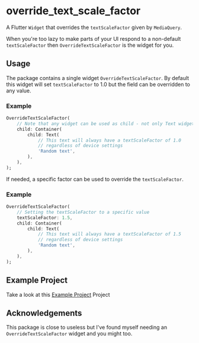 # override_text_scale_factor

A Flutter `Widget` that overrides the `textScaleFactor` given by `MediaQuery`.

When you're too lazy to make parts of your UI respond to a non-default `textScaleFactor` 
then `OverrideTextScaleFactor` is the widget for you.

## Usage
The package contains a single widget `OverrideTextScaleFactor`. 
By default this widget will set `textScaleFactor` to 1.0 but the field can be overridden to any value.

### Example
```dart
OverrideTextScaleFactor(
    // Note that any widget can be used as child - not only Text widgets
    child: Container(
        child: Text(
            // This text will always have a textScaleFactor of 1.0
            // regardless of device settings
            'Random text', 
        ),
    ),
);
```
If needed, a specific factor can be used to override the `textScaleFactor`.
### Example
```dart
OverrideTextScaleFactor(
    // Setting the textScaleFactor to a specific value
    textScaleFactor: 1.5,
    child: Container(
        child: Text(
            // This text will always have a textScaleFactor of 1.5
            // regardless of device settings
            'Random text', 
        ),
    ),
);
```

## Example Project
Take a look at this [Example Project](https://github.com/sandstrom99/override_text_scale_factor/blob/master/example/lib/main.dart) Project

## Acknowledgements
This package is close to useless but I've found myself needing an `OverrideTextScaleFactor` widget and you might too.

